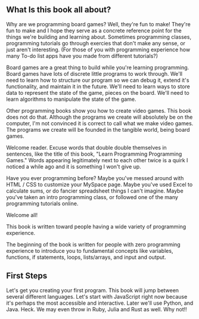 ## What Is this book all about?
Why are we programming board games? Well, they're fun to make! They're fun to
make and I hope they serve as a concrete reference point for the things we're
building and learning about. Sometimes programming classes, programming
tutorials go through exercies that don't make any sense, or just aren't
interesting. (For those of you with programming experience how many To-do list
apps have you made from different tutorials?)

Board games are a great thing to build while you're learning programming. Board
games have lots of discrete little programs to work through. We'll need to
learn how to structure our program so we can debug it, extend it's
functionality, and maintain it in the future. We'll need to learn ways to store
data to represent the state of the game, pieces on the board. We'll need to
learn algorithms to manipulate the state of the game.

Other programming books show you how to create video games. This book does not
do that. Although the programs we create will absolutely be on the computer,
I'm not convinced it is correct to call what we make video games. The programs
we create will be founded in the tangible world, being board games.

Welcome reader. Excuse words that double double themselves in sentences, like
the title of this book, "Learn Programming Programming Games." Words appearing
legitimately next to each other twice is a quirk I noticed a while ago and it
is something I won't give up.

Have you ever programming before? Maybe you've messed around with HTML / CSS to
customize your MySpace page. Maybe you've used Excel to calculate sums, or
do fancier spreadsheet things I can't imagine. Maybe you've taken an intro
programming class, or followed one of the many programming tutorials online.

Welcome all!

This book is written toward people having a wide variety of programming
experience.

The beginning of the book is written for people with zero programming
experience to introduce you to fundamental concepts like variables, functions,
if statements, loops, lists/arrays, and input and output.

## First Steps
Let's get you creating your first program. This book will jump between several
different languages. Let's start with JavaScript right now because it's perhaps
the most accessible and interactive. Later we'll use Python, and Java. Heck. We
may even throw in Ruby, Julia and Rust as well. Why not!!


